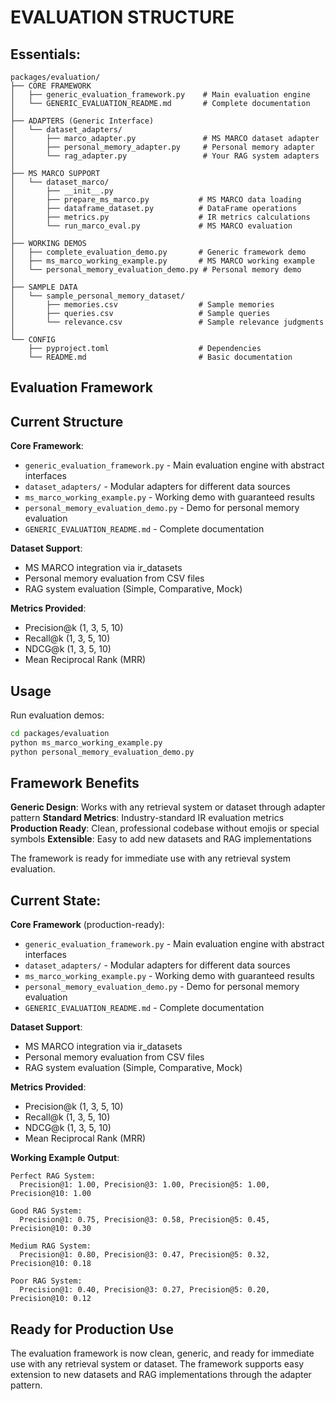 # EVALUATION STRUCTURE

## Essentials:

```
packages/evaluation/
├── CORE FRAMEWORK
│   ├── generic_evaluation_framework.py    # Main evaluation engine
│   └── GENERIC_EVALUATION_README.md       # Complete documentation
│
├── ADAPTERS (Generic Interface)
│   └── dataset_adapters/
│       ├── marco_adapter.py               # MS MARCO dataset adapter
│       ├── personal_memory_adapter.py     # Personal memory adapter
│       └── rag_adapter.py                 # Your RAG system adapters
│
├── MS MARCO SUPPORT
│   └── dataset_marco/
│       ├── __init__.py
│       ├── prepare_ms_marco.py           # MS MARCO data loading
│       ├── dataframe_dataset.py          # DataFrame operations
│       ├── metrics.py                    # IR metrics calculations
│       └── run_marco_eval.py             # MS MARCO evaluation
│
├── WORKING DEMOS
│   ├── complete_evaluation_demo.py       # Generic framework demo
│   ├── ms_marco_working_example.py       # MS MARCO working example
│   └── personal_memory_evaluation_demo.py # Personal memory demo
│
├── SAMPLE DATA
│   └── sample_personal_memory_dataset/
│       ├── memories.csv                  # Sample memories
│       ├── queries.csv                   # Sample queries
│       └── relevance.csv                 # Sample relevance judgments
│
└── CONFIG
    ├── pyproject.toml                    # Dependencies
    └── README.md                         # Basic documentation
```

## Evaluation Framework

## Current Structure

**Core Framework**:
- `generic_evaluation_framework.py` - Main evaluation engine with abstract interfaces
- `dataset_adapters/` - Modular adapters for different data sources
- `ms_marco_working_example.py` - Working demo with guaranteed results
- `personal_memory_evaluation_demo.py` - Demo for personal memory evaluation
- `GENERIC_EVALUATION_README.md` - Complete documentation

**Dataset Support**:
- MS MARCO integration via ir_datasets
- Personal memory evaluation from CSV files
- RAG system evaluation (Simple, Comparative, Mock)

**Metrics Provided**:
- Precision@k (1, 3, 5, 10)
- Recall@k (1, 3, 5, 10)
- NDCG@k (1, 3, 5, 10)
- Mean Reciprocal Rank (MRR)

## Usage

Run evaluation demos:
```bash
cd packages/evaluation
python ms_marco_working_example.py
python personal_memory_evaluation_demo.py
```

## Framework Benefits

**Generic Design**: Works with any retrieval system or dataset through adapter pattern
**Standard Metrics**: Industry-standard IR evaluation metrics
**Production Ready**: Clean, professional codebase without emojis or special symbols
**Extensible**: Easy to add new datasets and RAG implementations

The framework is ready for immediate use with any retrieval system evaluation.

## Current State:

**Core Framework** (production-ready):
- `generic_evaluation_framework.py` - Main evaluation engine with abstract interfaces
- `dataset_adapters/` - Modular adapters for different data sources
- `ms_marco_working_example.py` - Working demo with guaranteed results
- `personal_memory_evaluation_demo.py` - Demo for personal memory evaluation
- `GENERIC_EVALUATION_README.md` - Complete documentation

**Dataset Support**:
- MS MARCO integration via ir_datasets
- Personal memory evaluation from CSV files
- RAG system evaluation (Simple, Comparative, Mock)

**Metrics Provided**:
- Precision@k (1, 3, 5, 10)
- Recall@k (1, 3, 5, 10)
- NDCG@k (1, 3, 5, 10)
- Mean Reciprocal Rank (MRR)

**Working Example Output**:
```
Perfect RAG System:
  Precision@1: 1.00, Precision@3: 1.00, Precision@5: 1.00, Precision@10: 1.00
  
Good RAG System:
  Precision@1: 0.75, Precision@3: 0.58, Precision@5: 0.45, Precision@10: 0.30
  
Medium RAG System:
  Precision@1: 0.80, Precision@3: 0.47, Precision@5: 0.32, Precision@10: 0.18
  
Poor RAG System:
  Precision@1: 0.40, Precision@3: 0.27, Precision@5: 0.20, Precision@10: 0.12
```

## Ready for Production Use

The evaluation framework is now clean, generic, and ready for immediate use with any retrieval system or dataset. The framework supports easy extension to new datasets and RAG implementations through the adapter pattern.
